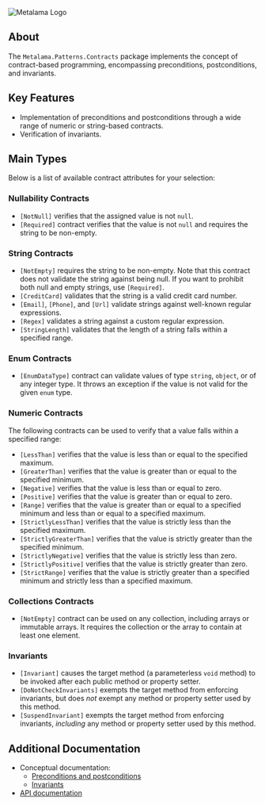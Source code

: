 ![Metalama Logo](https://raw.githubusercontent.com/postsharp/Metalama/master/images/metalama-by-postsharp.svg)

## About

The `Metalama.Patterns.Contracts` package implements the concept of contract-based programming, encompassing preconditions, postconditions, and invariants.

## Key Features

* Implementation of preconditions and postconditions through a wide range of numeric or string-based contracts.
* Verification of invariants.

## Main Types

Below is a list of available contract attributes for your selection:

### Nullability Contracts

* `[NotNull]` verifies that the assigned value is not `null`.
* `[Required]` contract verifies that the value is not `null` and requires the string to be non-empty.

### String Contracts

* `[NotEmpty]` requires the string to be non-empty. Note that this contract does not validate the string against being null. If you want to prohibit both null and empty strings, use `[Required]`.
* `[CreditCard]` validates that the string is a valid credit card number.
* `[Email]`, `[Phone]`, and `[Url]` validate strings against well-known regular expressions.
* `[Regex]` validates a string against a custom regular expression.
* `[StringLength]` validates that the length of a string falls within a specified range.

### Enum Contracts

* `[EnumDataType]` contract can validate values of type `string`, `object`, or of any integer type. It throws an exception if the value is not valid for the given `enum` type.

### Numeric Contracts

The following contracts can be used to verify that a value falls within a specified range:

* `[LessThan]` verifies that the value is less than or equal to the specified maximum.
* `[GreaterThan]` verifies that the value is greater than or equal to the specified minimum.
* `[Negative]` verifies that the value is less than or equal to zero.
* `[Positive]` verifies that the value is greater than or equal to zero.
* `[Range]` verifies that the value is greater than or equal to a specified minimum and less than or equal to a specified maximum.
* `[StrictlyLessThan]` verifies that the value is strictly less than the specified maximum.
* `[StrictlyGreaterThan]` verifies that the value is strictly greater than the specified minimum.
* `[StrictlyNegative]` verifies that the value is strictly less than zero.
* `[StrictlyPositive]` verifies that the value is strictly greater than zero.
* `[StrictRange]` verifies that the value is strictly greater than a specified minimum and strictly less than a specified maximum.

### Collections Contracts

* `[NotEmpty]` contract can be used on any collection, including arrays or immutable arrays. It requires the collection or the array to contain at least one element.

### Invariants

* `[Invariant]` causes the target method (a parameterless `void` method) to be invoked after each public method or property setter.
* `[DoNotCheckInvariants]` exempts the target method from enforcing invariants, but does _not_ exempt any method or property setter used by this method.
* `[SuspendInvariant]` exempts the target method from enforcing invariants, _including_ any method or property setter used by this method.

## Additional Documentation

* Conceptual documentation:
    * [Preconditions and postconditions](https://doc.postsharp.net/metalama/patterns/contracts/adding-contracts)
    * [Invariants](https://doc.postsharp.net/metalama/patterns/contracts/invariants)
* [API documentation](https://doc.postsharp.net/metalama/api/metalama-patterns-contracts)
